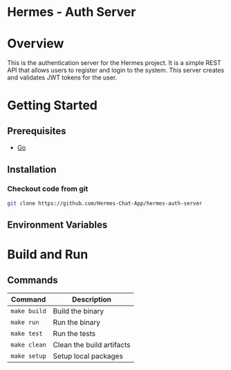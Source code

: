 <h1>Hermes - Auth Server</h1>

# Overview

This is the authentication server for the Hermes project. It is a simple REST API that allows users to register and login to the system. 
This server creates and validates JWT tokens for the user.

# Getting Started

## Prerequisites

- [Go](https://golang.org/dl/)

## Installation

### Checkout code from git

```bash
git clone https://github.com/Hermes-Chat-App/hermes-auth-server
```

## Environment Variables

# Build and Run

## Commands

| Command      | Description               |
| ------------ | ------------------------- |
| `make build` | Build the binary          |
| `make run`   | Run the binary            |
| `make test`  | Run the tests             |
| `make clean` | Clean the build artifacts |
| `make setup` | Setup local packages      |